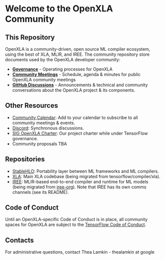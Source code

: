 # Welcome to the OpenXLA Community

## This Repository 

OpenXLA is a community-driven, open source ML compiler ecosystem, using the best of XLA, MLIR, and IREE. The community repository store documents used by the OpenXLA developer community:

* **[Governance](https://github.com/openxla/community/blob/main/GOVERNANCE.md)** - Operating processes for OpenXLA
* **[Community Meetings](https://github.com/openxla/community/tree/main/meetings)** - Schedule, agenda & minutes for public OpenXLA community meetings
* **[GitHub Discussions](https://github.com/openxla/community/discussions)** - Announcements & technical and community conversations about the OpenXLA project & its components.

## Other Resources

* [Community Calendar](https://calendar.google.com/calendar/u/0/embed?src=c_6e3fee8576a7e330003a3130f2c89726fe487f4b3f555a12edf8a2c49005f69b@group.calendar.google.com&ctz=America/Los_Angeles): Add to your calendar to subscribe to all community meetings & events. 
* [Discord](https://discord.gg/PeWUTaecrA): Synchronous discussions. 
* [SIG OpenXLA Charter](https://github.com/tensorflow/community/blob/master/sigs/openxla/CHARTER.md): Our project charter while under TensorFlow governance. 
* Community proposals TBA

## Repositories

* [StableHLO](https://github.com/openxla/stablehlo): Portability layer between ML frameworks and ML compilers.
* [XLA](https://github.com/openxla/xla): Main XLA codebase (being migrated from tensorflow/compiler/xla).
* [IREE](https://github.com/iree-org/iree): MLIR-based end-to-end compiler and runtime for ML models (being migrated from [iree-org](https://github.com/iree-org)). Note that IREE has its own comms channels (see its README).

## Code of Conduct
Until an OpenXLA-specific Code of Conduct is in place, all community spaces for OpenXLA are subject to the [TensorFlow Code of Conduct](https://github.com/tensorflow/community/blob/master/CODE_OF_CONDUCT.md).

## Contacts

For administrative questions, contact Thea Lamkin - thealamkin at google 


